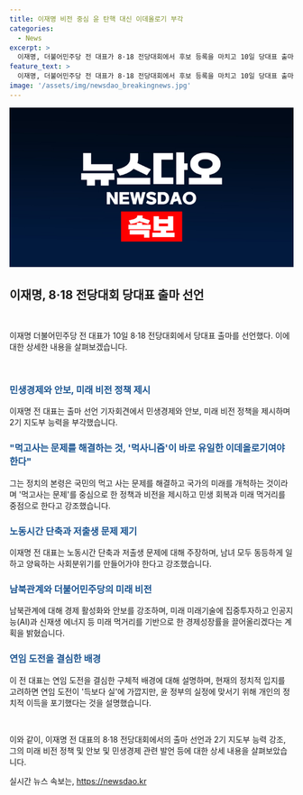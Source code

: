 ```yaml
---
title: 이재명 비전 중심 윤 탄핵 대신 이데올로기 부각
categories:
  - News
excerpt: >
  이재명, 더불어민주당 전 대표가 8·18 전당대회에서 후보 등록을 마치고 10일 당대표 출마를 공식화했다. 이를 통해 민생·경제와 외교·안보, 미래 비전 정책을 강조하여 2기 지도부 능력을 부각시키고 대선 출마 선언을 시사함. 또한, 미래 먹거리를 중심으로 한 경제성장률 향상을 위해 노력하고 당원 중심의 대중정당으로의 전환을 강조함. 연임에 대한 이유와 검찰 반발에 대한 비판도 내세움. 2024년 대통령 선거를 앞둔 이 대표의 행보가 주목받을 전망. (단어 수: 89)
feature_text: >
  이재명, 더불어민주당 전 대표가 8·18 전당대회에서 후보 등록을 마치고 10일 당대표 출마를 공식화했다. 이를 통해 민생·경제와 외교·안보, 미래 비전 정책을 강조하여 2기 지도부 능력을 부각시키고 대선 출마 선언을 시사함. 또한, 미래 먹거리를 중심으로 한 경제성장률 향상을 위해 노력하고 당원 중심의 대중정당으로의 전환을 강조함. 연임에 대한 이유와 검찰 반발에 대한 비판도 내세움. 2024년 대통령 선거를 앞둔 이 대표의 행보가 주목받을 전망. (단어 수: 89)
image: '/assets/img/newsdao_breakingnews.jpg'
---
```


<p><img src="/assets/img/newsdao_breakingnews.jpg" alt="ontimetimes 속보" /></p>

<h2 data-ke-size="size26">이재명, 8·18 전당대회 당대표 출마 선언</h2>

<p data-ke-size="size16">&nbsp;</p>

<p>이재명 더불어민주당 전 대표가 10일 8·18 전당대회에서 당대표 출마를 선언했다. 이에 대한 상세한 내용을 살펴보겠습니다.</p>

<p data-ke-size="size16">&nbsp;</p>

<h3><b><span style="color: #1a5490;">민생경제와 안보, 미래 비전 정책 제시</span></b></h3>

<p>이재명 전 대표는 출마 선언 기자회견에서 민생경제와 안보, 미래 비전 정책을 제시하며 2기 지도부 능력을 부각했습니다.</p>

<h3><b><span style="color: #1a5490;">"먹고사는 문제를 해결하는 것, '먹사니즘'이 바로 유일한 이데올로기여야 한다"</span></b></h3>

<p>그는 정치의 본령은 국민의 먹고 사는 문제를 해결하고 국가의 미래를 개척하는 것이라며 '먹고사는 문제'를 중심으로 한 정책과 비전을 제시하고 민생 회복과 미래 먹거리를 중점으로 한다고 강조했습니다.</p>

<h3><b><span style="color: #1a5490;">노동시간 단축과 저출생 문제 제기</span></b></h3>

<p>이재명 전 대표는 노동시간 단축과 저출생 문제에 대해 주장하며, 남녀 모두 동등하게 일하고 양육하는 사회분위기를 만들어가야 한다고 강조했습니다.</p>

<h3><b><span style="color: #1a5490;">남북관계와 더불어민주당의 미래 비전</span></b></h3>

<p>남북관계에 대해 경제 활성화와 안보를 강조하며, 미래 미래기술에 집중투자하고 인공지능(AI)과 신재생 에너지 등 미래 먹거리를 기반으로 한 경제성장률을 끌어올리겠다는 계획을 밝혔습니다.</p>

<h3><b><span style="color: #1a5490;">연임 도전을 결심한 배경</span></b></h3>

<p>이 전 대표는 연임 도전을 결심한 구체적 배경에 대해 설명하며, 현재의 정치적 입지를 고려하면 연임 도전이 '득보다 실'에 가깝지만, 윤 정부의 실정에 맞서기 위해 개인의 정치적 이득을 포기했다는 것을 설명했습니다.</p>

<p data-ke-size="size16">&nbsp;</p>

<p>이와 같이, 이재명 전 대표의 8·18 전당대회에서의 출마 선언과 2기 지도부 능력 강조, 그의 미래 비전 정책 및 안보 및 민생경제 관련 발언 등에 대한 상세 내용을 살펴보았습니다.</p>
실시간 뉴스 속보는, <a href="https://newsdao.kr" rel="dofollow">https://newsdao.kr</a>


